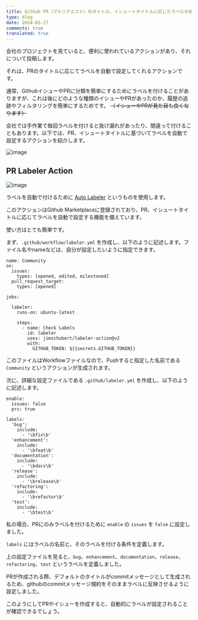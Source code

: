 ```yaml
---
title: Github PR（プルリクエスト）のタイトル、イシュートタイトルに応じたラベルの自動設定方法
type: blog
date: 2024-05-27
comments: true
translated: true
---
```


会社のプロジェクトを見ていると、便利に使われているアクションがあり、それについて投稿します。

それは、PRのタイトルに応じてラベルを自動で設定してくれるアクションです。

通常、GithubイシューやPRに分類を簡単にするためにラベルを付けることがありますが、これは後にどのような種類のイシューやPRがあったのか、履歴の追跡やフィルタリングを簡単にするためです。
~~（イシューやPRが見た目も良くなります）~~

会社では手作業で毎回ラベルを付けると抜け漏れがあったり、間違って付けることもあります。以下では、PR、イシュートタイトルに基づいてラベルを自動で設定するアクションを紹介します。

![image](/images/github_action/pr-labeler-action-1716800204381.png)

## PR Labeler Action
![image](/images/github_action/pr-labeler-action-1716800340299.png)

ラベルを自動で付けるために [Auto Labeler](https://github.com/jimschubert/labeler-action) というものを使用します。

このアクションはGithub Marketplaceに登録されており、PR、イシュートタイトルに応じてラベルを自動で設定する機能を備えています。

使い方はとても簡単です。

まず、`.github/workflow/labeler.yml` を作成し、以下のように記述します。ファイル名やnameなどは、自分が設定したいように指定できます。
```yaml{filename=".github/workflows/labeler.yml"}
name: Community
on:
  issues:
    types: [opened, edited, milestoned]
  pull_request_target:
    types: [opened]

jobs:

  labeler:
    runs-on: ubuntu-latest

    steps:
      - name: Check Labels
        id: labeler
        uses: jimschubert/labeler-action@v2
        with:
          GITHUB_TOKEN: ${{secrets.GITHUB_TOKEN}}
```

このファイルはWorkflowファイルなので、Pushすると指定した名前である `Community` というアクションが生成されます。

次に、詳細な設定ファイルである `.github/labeler.yml` を作成し、以下のように記述します。
```yaml{filename=".github/labeler.yml"}
enable:
  issues: false
  prs: true

labels:
  'bug':
    include:
      - '\bfix\b'
  'enhancement':
    include:
      - '\bfeat\b'
  'documentation':
    include:
      - '\bdocs\b'
  'release':
    include:
      - '\brelease\b'
  'refactoring':
    include:
      - '\brefactor\b'
  'test':
    include:
      - '\btest\b'
```

私の場合、PRにのみラベルを付けるために `enable` の `issues` を `false` に設定しました。

`labels` にはラベルの名前と、そのラベルを付ける条件を定義します。

上の設定ファイルを見ると、`bug`、`enhancement`、`documentation`、`release`、`refactoring`、`test` というラベルを定義しました。

PRが作成される際、デフォルトのタイトルがcommitメッセージとして生成されるため、githubのcommitメッセージ規約をそのままラベルに反映させるように設定しました。

このようにしてPRやイシューを作成すると、自動的にラベルが設定されることが確認できるでしょう。